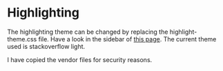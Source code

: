 # Highlighting

The highlighting theme can be changed by replacing the highlight-theme.css file. Have a look in the sidebar of [this page](https://highlightjs.org/static/demo/). The current theme used is stackoverflow light.


I have copied the vendor files for security reasons.
